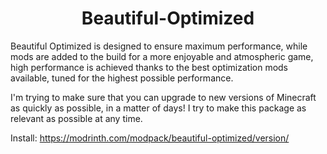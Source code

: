 <h1 align="center">Beautiful-Optimized</h1>
Beautiful Optimized is designed to ensure maximum performance, while mods are added to the build for a more enjoyable and atmospheric game, high performance is achieved thanks to the best optimization mods available, tuned for the highest possible performance.

I'm trying to make sure that you can upgrade to new versions of Minecraft as quickly as possible, in a matter of days! I try to make this package as relevant as possible at any time.

Install:  https://modrinth.com/modpack/beautiful-optimized/version/
